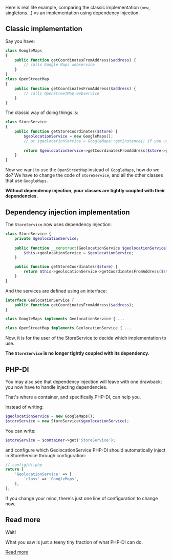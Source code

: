 Here is real life example, comparing the classic implementation (`new`, singletons...)
vs an implementation using dependency injection.


## Classic implementation

Say you have:

```php
class GoogleMaps
{
    public function getCoordinatesFromAddress($address) {
        // calls Google Maps webservice
    }
}
class OpenStreetMap
{
    public function getCoordinatesFromAddress($address) {
        // calls OpenStreetMap webservice
    }
}
```

The classic way of doing things is:

```php
class StoreService
{
    public function getStoreCoordinates($store) {
        $geolocationService = new GoogleMaps();
        // or $geolocationService = GoogleMaps::getInstance() if you use singletons
        
        return $geolocationService->getCoordinatesFromAddress($store->getAddress());
    }
}
```

Now we want to use the `OpenStreetMap` instead of `GoogleMaps`, how do we do?
We have to change the code of `StoreService`, and all the other classes that use `GoogleMaps`.

**Without dependency injection, your classes are tightly coupled with their dependencies.**


## Dependency injection implementation

The `StoreService` now uses dependency injection:

```php
class StoreService {
    private $geolocationService;
    
    public function __construct(GeolocationService $geolocationService) {
        $this->geolocationService = $geolocationService;
    }

    public function getStoreCoordinates($store) {
        return $this->geolocationService->getCoordinatesFromAddress($store->getAddress());
    }
}
```

And the services are defined using an interface:

```php
interface GeolocationService {
    public function getCoordinatesFromAddress($address);
}

class GoogleMaps implements GeolocationService { ...

class OpenStreetMap implements GeolocationService { ...
```

Now, it is for the user of the StoreService to decide which implementation to use.

**The `StoreService` is no longer tightly coupled with its dependency.**


## PHP-DI

You may also see that dependency injection will leave with one drawback: you now have to handle injecting dependencies.

That's where a container, and specifically PHP-DI, can help you.

Instead of writing:

```php
$geolocationService = new GoogleMaps();
$storeService = new StoreService($geolocationService);
```

You can write:

```php
$storeService = $container->get('StoreService');
```

and configure which GeolocationService PHP-DI should automatically inject in StoreService through configuration:

```php
// config/di.php
return [
    'GeolocationService' => [
        'class' => 'GoogleMaps',
    ],
];
```

If you change your mind, there's just one line of configuration to change now.


## Read more

Wait!

What you saw is just a teeny tiny fraction of what PHP-DI can do.

[Read more](doc/README.md)
